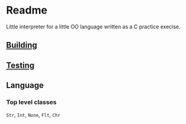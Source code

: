 # Readme

Little interpreter for a little OO language written as a C practice execise.

## [Building](build.bat)

## [Testing](test.bat)

## Language

### Top level classes

`Str`, `Int`, `None`, `Flt`, `Chr`
